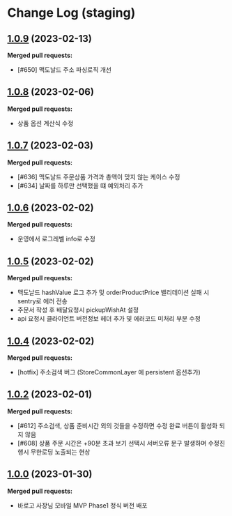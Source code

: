 # Change Log (staging)

## [1.0.9](https://github.com/barogo/gorela_mobile_client/tree/1.0.9) (2023-02-13)

**Merged pull requests:**

- [#650] 맥도날드 주소 파싱로직 개선

## [1.0.8](https://github.com/barogo/gorela_mobile_client/tree/1.0.8) (2023-02-06)

**Merged pull requests:**

- 상품 옵션 계산식 수정

## [1.0.7](https://github.com/barogo/gorela_mobile_client/tree/1.0.7) (2023-02-03)

**Merged pull requests:**

- [#636] 맥도날드 주문상품 가격과 총액이 맞지 않는 케이스 수정
- [#634] 날짜를 하루만 선택했을 떄 예외처리 추가

## [1.0.6](https://github.com/barogo/gorela_mobile_client/tree/1.0.6) (2023-02-02)

**Merged pull requests:**

- 운영에서 로그레벨 info로 수정

## [1.0.5](https://github.com/barogo/gorela_mobile_client/tree/1.0.5) (2023-02-02)

**Merged pull requests:**

- 맥도날드 hashValue 로그 추가 및 orderProductPrice 밸리데이션 실패 시 sentry로 에러 전송
- 주문서 작성 후 배달요청시 pickupWishAt 설정
- api 요청시 클라이언트 버전정보 헤더 추가 및 에러코드 미처리 부분 수정

## [1.0.4](https://github.com/barogo/gorela_mobile_client/tree/1.0.4) (2023-02-02)

**Merged pull requests:**

- [hotfix] 주소검색 버그 (StoreCommonLayer 에 persistent 옵션추가)

## [1.0.2](https://github.com/barogo/gorela_mobile_client/tree/1.0.2) (2023-02-01)

**Merged pull requests:**

- [#612] 주소검색, 상품 준비시간 외의 것들을 수정하면 수정 완료 버튼이 활성화 되지 않음
- [#608] 상품 주문 시간은 +90분 초과 보기 선택시 서버오류 문구 발생하며 수정진행시 무한로딩 노출되는 현상

## [1.0.0](https://github.com/barogo/gorela_mobile_client/tree/1.0.0) (2023-01-30)

**Merged pull requests:**

- 바로고 사장님 모바일 MVP Phase1 정식 버전 배포
